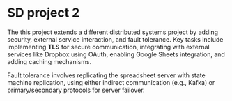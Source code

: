 # SD project 2

The this project extends a different distributed systems project by adding security, external service interaction, and fault tolerance. Key tasks include implementing **TLS** for secure communication, integrating with external services like Dropbox using OAuth, enabling Google Sheets integration, and adding caching mechanisms. 

Fault tolerance involves replicating the spreadsheet server with state machine replication, using either indirect communication (e.g., Kafka) or primary/secondary protocols for server failover.
